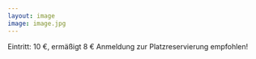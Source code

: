 ```yaml
---
layout: image
image: image.jpg
---
```


Eintritt: 10 €, ermäßigt 8 €
Anmeldung zur Platzreservierung empfohlen!
